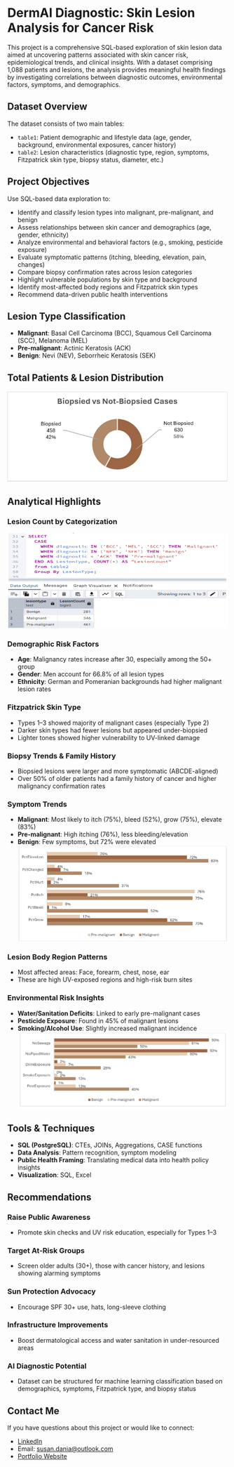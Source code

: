 # DermAI Diagnostic: Skin Lesion Analysis for Cancer Risk

This project is a comprehensive SQL-based exploration of skin lesion data aimed at uncovering patterns associated with skin cancer risk, epidemiological trends, and clinical insights. With a dataset comprising 1,088 patients and lesions, the analysis provides meaningful health findings by investigating correlations between diagnostic outcomes, environmental factors, symptoms, and demographics.

## Dataset Overview

The dataset consists of two main tables:
- `table1`: Patient demographic and lifestyle data (age, gender, background, environmental exposures, cancer history)
- `table2`: Lesion characteristics (diagnostic type, region, symptoms, Fitzpatrick skin type, biopsy status, diameter, etc.)

## Project Objectives

Use SQL-based data exploration to:
- Identify and classify lesion types into malignant, pre-malignant, and benign
- Assess relationships between skin cancer and demographics (age, gender, ethnicity)
- Analyze environmental and behavioral factors (e.g., smoking, pesticide exposure)
- Evaluate symptomatic patterns (itching, bleeding, elevation, pain, changes)
- Compare biopsy confirmation rates across lesion categories
- Highlight vulnerable populations by skin type and background
- Identify most-affected body regions and Fitzpatrick skin types
- Recommend data-driven public health interventions

## Lesion Type Classification

- **Malignant**: Basal Cell Carcinoma (BCC), Squamous Cell Carcinoma (SCC), Melanoma (MEL)
- **Pre-malignant**: Actinic Keratosis (ACK)
- **Benign**: Nevi (NEV), Seborrheic Keratosis (SEK)

## Total Patients & Lesion Distribution

![Patients Distribution](./Visuals/total_patients_distribution.png)

## Analytical Highlights

### Lesion Count by Categorization 

![Lesion Categorization Count](./Visuals/lesion_categorization_count.png)

### Demographic Risk Factors
- **Age**: Malignancy rates increase after 30, especially among the 50+ group
- **Gender**: Men account for 66.8% of all lesion types
- **Ethnicity**: German and Pomeranian backgrounds had higher malignant lesion rates

### Fitzpatrick Skin Type
- Types 1–3 showed majority of malignant cases (especially Type 2)
- Darker skin types had fewer lesions but appeared under-biopsied
- Lighter tones showed higher vulnerability to UV-linked damage

### Biopsy Trends & Family History
- Biopsied lesions were larger and more symptomatic (ABCDE-aligned)
- Over 50% of older patients had a family history of cancer and higher malignancy confirmation rates

###  Symptom Trends
- **Malignant**: Most likely to itch (75%), bleed (52%), grow (75%), elevate (83%)
- **Pre-malignant**: High itching (76%), less bleeding/elevation
- **Benign**: Few symptoms, but 72% were elevated
![Symptoms](./Visuals/symptom_trends.png)

### Lesion Body Region Patterns
- Most affected areas: Face, forearm, chest, nose, ear
- These are high UV-exposed regions and high-risk burn sites

### Environmental Risk Insights
- **Water/Sanitation Deficits**: Linked to early pre-malignant cases
- **Pesticide Exposure**: Found in 45% of malignant lesions
- **Smoking/Alcohol Use**: Slightly increased malignant incidence![Environment](./Visuals/environmental_factors.png)

## Tools & Techniques

- **SQL (PostgreSQL)**: CTEs, JOINs, Aggregations, CASE functions
- **Data Analysis**: Pattern recognition, symptom modeling
- **Public Health Framing**: Translating medical data into health policy insights
- **Visualization**: SQL, Excel


## Recommendations

### Raise Public Awareness
- Promote skin checks and UV risk education, especially for Types 1–3

### Target At-Risk Groups
- Screen older adults (30+), those with cancer history, and lesions showing alarming symptoms

### Sun Protection Advocacy
- Encourage SPF 30+ use, hats, long-sleeve clothing

### Infrastructure Improvements
- Boost dermatological access and water sanitation in under-resourced areas

### AI Diagnostic Potential
- Dataset can be structured for machine learning classification based on demographics, symptoms, Fitzpatrick type, and biopsy status



## Contact Me

If you have questions about this project or would like to connect:

-  [LinkedIn](https://www.linkedin.com/in/susandania/)
-  Email: susan.dania@outlook.com
-  [Portfolio Website](https://susandania.github.io)




